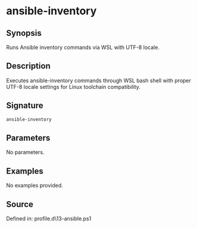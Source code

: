 # ansible-inventory

## Synopsis

Runs Ansible inventory commands via WSL with UTF-8 locale.

## Description

Executes ansible-inventory commands through WSL bash shell with proper UTF-8 locale settings for Linux toolchain compatibility.

## Signature

```powershell
ansible-inventory
```

## Parameters

No parameters.

## Examples

No examples provided.

## Source

Defined in: profile.d\13-ansible.ps1
